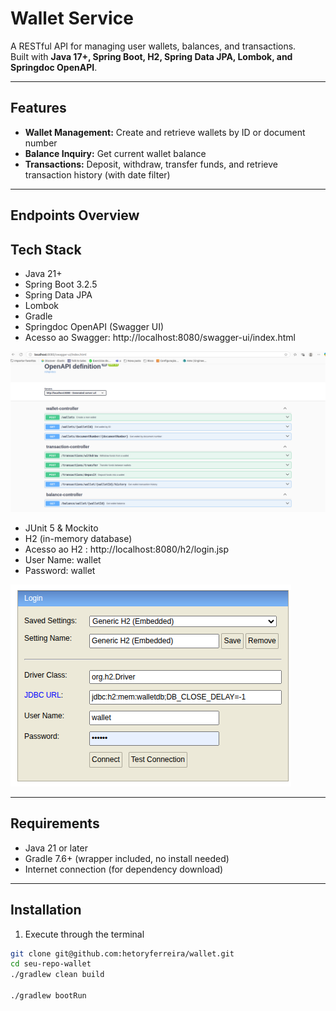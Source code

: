 # Wallet Service

A RESTful API for managing user wallets, balances, and transactions.  
Built with **Java 17+, Spring Boot, H2, Spring Data JPA, Lombok, and Springdoc OpenAPI**.

---

## Features

- **Wallet Management:** Create and retrieve wallets by ID or document number
- **Balance Inquiry:** Get current wallet balance
- **Transactions:** Deposit, withdraw, transfer funds, and retrieve transaction history (with date filter)

---


##                                  Endpoints Overview

## Tech Stack

- Java 21+
- Spring Boot 3.2.5
- Spring Data JPA
- Lombok
- Gradle
- Springdoc OpenAPI (Swagger UI)
- Acesso ao Swagger:  http://localhost:8080/swagger-ui/index.html

![img_1.png](img_1.png)


- JUnit 5 & Mockito
- H2 (in-memory database)
- Acesso ao H2 : http://localhost:8080/h2/login.jsp
- User Name: wallet
- Password:  wallet


![img.png](img.png)


---

## Requirements

- Java 21 or later
- Gradle 7.6+ (wrapper included, no install needed)
- Internet connection (for dependency download)

---
## Installation


1. Execute through the terminal
```sh
git clone git@github.com:hetoryferreira/wallet.git
cd seu-repo-wallet
./gradlew clean build

./gradlew bootRun




